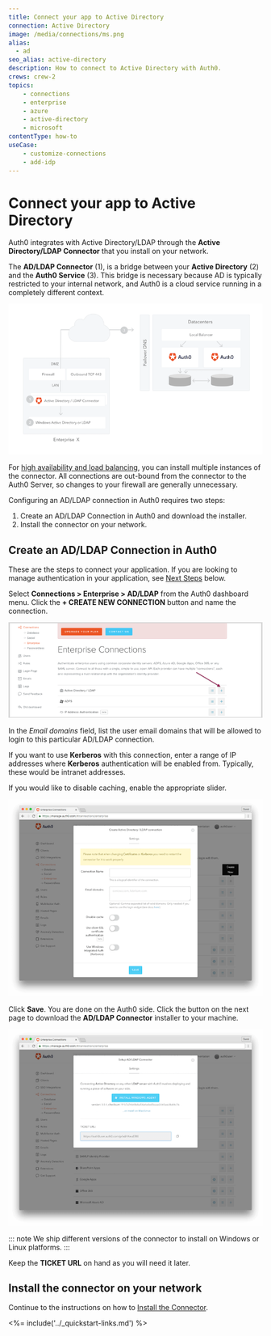 ```yaml
---
title: Connect your app to Active Directory
connection: Active Directory
image: /media/connections/ms.png
alias:
  - ad
seo_alias: active-directory
description: How to connect to Active Directory with Auth0.
crews: crew-2
topics:
    - connections
    - enterprise
    - azure
    - active-directory
    - microsoft
contentType: how-to
useCase:
    - customize-connections
    - add-idp
---
```


# Connect your app to Active Directory

Auth0 integrates with Active Directory/LDAP through the **Active Directory/LDAP Connector** that you install on your network.

The **AD/LDAP Connector** (1), is a bridge between your **Active Directory** (2)  and the **Auth0 Service** (3). This bridge is necessary because AD is typically restricted to your internal network, and Auth0 is a cloud service running in a completely different context.

![](/media/articles/connections/enterprise/active-directory/ldap-connect.png)

For [high availability and load balancing](/connector/high-availability), you can install multiple instances of the connector. All connections are out-bound from the connector to the Auth0 Server, so changes to your firewall are generally unnecessary.

Configuring an AD/LDAP connection in Auth0 requires two steps:

1. Create an AD/LDAP Connection in Auth0 and download the installer.
2. Install the connector on your network.

## Create an AD/LDAP Connection in Auth0

These are the steps to connect your application. If you are looking to manage authentication in your application, see [Next Steps](#next-steps) below.

Select **Connections > Enterprise > AD/LDAP** from the Auth0 dashboard menu. Click the **+ CREATE NEW CONNECTION** button and name the connection.

![](/media/articles/connections/enterprise/active-directory/ldap-create.png)

In the *Email domains* field, list the user email domains that will be allowed to login to this particular AD/LDAP connection.

If you want to use **Kerberos** with this connection, enter a range of IP addresses where **Kerberos** authentication will be enabled from. Typically, these would be intranet addresses.

If you would like to disable caching, enable the appropriate slider.

![](/media/articles/connections/enterprise/active-directory/ldap-create-2.png)

Click **Save**. You are done on the Auth0 side. Click the button on the next page to download the **AD/LDAP Connector** installer to your machine.

![](/media/articles/connections/enterprise/active-directory/ldap-create-3.png)

::: note
We ship different versions of the connector to install on Windows or Linux platforms.
:::

Keep the **TICKET URL** on hand as you will need it later.

## Install the connector on your network

Continue to the instructions on how to [Install the Connector](/connector).

<%= include('../_quickstart-links.md') %>
